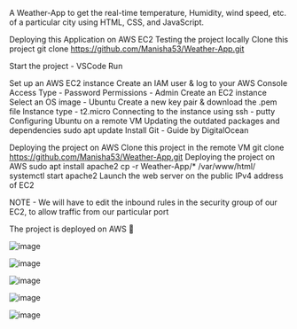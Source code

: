 A Weather-App to get the real-time temperature, Humidity, wind speed, etc. of a particular city using HTML, CSS, and JavaScript.

Deploying this Application on AWS EC2
Testing the project locally
Clone this project
git clone https://github.com/Manisha53/Weather-App.git

Start the project - VSCode Run

Set up an AWS EC2 instance
Create an IAM user & log to your AWS Console
Access Type - Password
Permissions - Admin
Create an EC2 instance
Select an OS image - Ubuntu
Create a new key pair & download the .pem file
Instance type - t2.micro
Connecting to the instance using ssh - putty
Configuring Ubuntu on a remote VM
Updating the outdated packages and dependencies
sudo apt update
Install Git - Guide by DigitalOcean

Deploying the project on AWS
Clone this project in the remote VM
git clone https://github.com/Manisha53/Weather-App.git
Deploying the project on AWS
sudo apt install apache2
cp -r Weather-App/* /var/www/html/
systemctl start apache2
Launch the web server on the public IPv4 address of EC2


NOTE - We will have to edit the inbound rules in the security group of our EC2, to allow traffic from our particular port

The project is deployed on AWS 🎉



![image](https://user-images.githubusercontent.com/37845282/190328770-a710bf3b-bc93-422f-af36-e9d47f236e18.png)

![image](https://user-images.githubusercontent.com/37845282/190331944-f8f11876-0ec4-4ada-a739-10bb62ed46d3.png)

![image](https://user-images.githubusercontent.com/37845282/190332084-8eeb8549-fff0-45f9-befb-2303e31237e9.png)

![image](https://user-images.githubusercontent.com/37845282/190332120-6de00890-56f2-483e-91d6-887809581266.png)

![image](https://github.com/Manisha53/Weather-App/assets/37845282/a38811aa-f516-4691-ac68-71d0676448cc)



